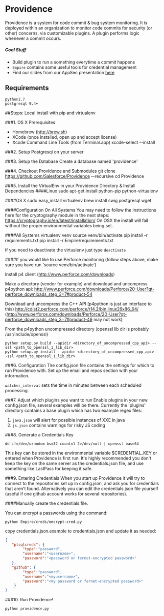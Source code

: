 Providence
==========
Providence is a system for code commit & bug system monitoring. It is deployed within an organization to monitor code commits for security (or other) concerns, via customizable plugins. A plugin performs logic whenever a commit occurs.

##### Cool Stuff
* Build plugin to run a something everytime a commit happens
* `Empire` contains some useful tools for credential management
* Find our slides from our AppSec presentation [here](http://www.slideshare.net/salesforceeng/providence-rapid-vulnerability-prevention)

## Requirements
    python2.7
    postgresql 9.4+

##Steps: Local install with pip and virtualenv


###1. OS X Prerequisites
* Homebrew (http://brew.sh)
* XCode (once installed, open up and accept license)
* Xcode Command Line Tools (from Terminal.app)
    xcode-select --install

###2. Setup Postgresql on your server

###3. Setup the Database 
Create a database named 'providence'

###4. Checkout Providence and Submodules
    git clone https://github.com/Salesforce/Providence --recursive
    cd Providence

###5. Install the VirtualEnv in your Providence Directory & Install Dependencies
####Linux
    sudo apt-get install python-pip python-virtualenv

####OS X
    sudo easy_install virtualenv
    brew install swig postgresql wget 

####Configuration On All Systems
You may need to follow the instructions here for the cryptography module in the next steps: https://cryptography.io/en/latest/installation/  On OSX the install will fail without the proper environmental variables being set.

####All Systems
    virtualenv venv
    source venv/bin/activate
    pip install -r requirements.txt
    pip install -r Empire/requirements.txt

If you need to deactivate the virtualenv just type `deactivate`

####If you would like to use Perforce monitoring
    (follow steps above, make sure you have run 'source venv/bin/activate')

Install p4 client (http://www.perforce.com/downloads)

Make a directory (vendor for example) and download and uncompress p4python api:
    http://www.perforce.com/downloads/Perforce/20-User?qt-perforce_downloads_step_3=7#product-54

Download and uncompress the C++ API (p4python is just an interface to this)
    http://cdist2.perforce.com/perforce/r14.2/bin.linux26x86_64/
    (http://www.perforce.com/downloads/Perforce/20-User?qt-perforce_downloads_step_3=7#product-49 may not work)

From the p4python uncompressed directory
(openssl lib dir is probably /usr/include/openssl)
```
python setup.py build --apidir <directory_of_uncompressed_cpp_api> --ssl <path_to_openssl_1_lib_dir>
python setup.py install --apidir <directory_of_uncompressed_cpp_api> --ssl <path_to_openssl_1_lib_dir>
```

###6. Configuration
The config.json file contains the settings for which to run Providence with. Set up the email and repos section with your information. 

`watcher_interval` sets the time in minutes between each scheduled processing.

###7. Adjust which plugins you want to run
Enable plugins in your new config.json file, several examples will be there.
Currently the 'plugins' directory contains a base plugin which has two example regex files:

1. `java.json`  will alert for possible instances of XXE in java
2. `js.json` contains warnings for risky JS coding

###8. Generate a Credentials Key
```
dd if=/dev/urandom bs=32 count=1 2>/dev/null | openssl base64
```
This key can be stored in the environmental variable $CREDENTIAL_KEY or entered when Providence is first run. It's highly 
recommended you don't keep the key on the same server as the credentials.json file, and use something like LastPass for 
keeping it safe.

###9. Entering Credentials
When you start up Providence it will try to connect to the repositories set up in config.json, and ask you for credentials that aren't found. Alternatively you can edit the credentials.json file yourself (useful if one github account works for several repositories).

####Manually create the credentials file.

You can encrypt a passwords using the command:
```
python Empire/creds/encrypt-cred.py
```

copy credentials.json.example to credentials.json and update it as needed:
```json
{    
   "plsqlcreds": {
        "type":"password",
        "username":"<username>",
        "password":"<password or fernet-encrypted password>"
   },
   "github": {
        "type":"password",
        "username":"<myusername>",
        "password":"<my password or fernet-encrypted password>"
    }
}
```

###10. Run Providence!
```
python providence.py
```


